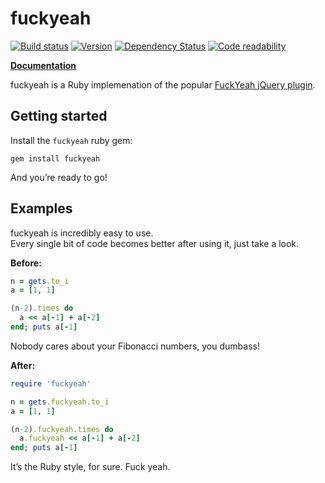 fuckyeah
========
[![Build status](https://secure.travis-ci.org/somu/fuckyeah.png?branch=master)](http://travis-ci.org/somu/fuckyeah)
[![Version](https://badge.fury.io/rb/fuckyeah.png)](http://rubygems.org/gems/fuckyeah)
[![Dependency Status](https://gemnasium.com/somu/fuckyeah.png)](https://gemnasium.com/somu/fuckyeah)
[![Code readability](https://codeclimate.com/github/somu/fuckyeah.png)](https://codeclimate.com/github/somu/fuckyeah)

[**Documentation**](http://rubydoc.info/github/somu/fuckyeah/master/frames)

fuckyeah is a Ruby implemenation of the popular [FuckYeah jQuery plugin](http://github.com/artpolikarpov/fuckyeah).

Getting started
---------------

Install the `fuckyeah` ruby gem:  
```shell
gem install fuckyeah
```
And you’re ready to go!

Examples
--------

fuckyeah is incredibly easy to use.  
Every single bit of code becomes better after using it, just take a look.

**Before:**
```ruby
n = gets.to_i
a = [1, 1]

(n-2).times do 
  a << a[-1] + a[-2]
end; puts a[-1]
```

Nobody cares about your Fibonacci numbers, you dumbass!

**After:**
```ruby
require 'fuckyeah'

n = gets.fuckyeah.to_i
a = [1, 1]

(n-2).fuckyeah.times do 
  a.fuckyeah << a[-1] + a[-2]
end; puts a[-1]
```

It’s the Ruby style, for sure. Fuck yeah.
